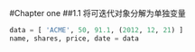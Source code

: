 #Chapter one
##1.1
将可迭代对象分解为单独变量
```python
data = [ 'ACME', 50, 91.1, (2012, 12, 21) ]
name, shares, price, date = data

